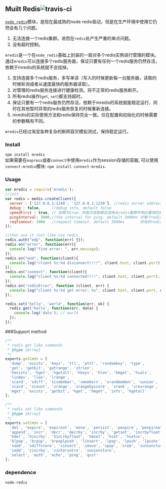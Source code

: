 ## Muilt Redis![travis-ci](https://secure.travis-ci.org/dead-horse/multi_redis.png) 
[`node_redis`](https://github.com/mranney/node_redis)模块，是现在最成熟的node redis驱动，但是在生产环境中使用它仍然会有几个问题。   

 1. 无法连接一个redis集群。进而在`redis`处产生严重的单点问题。   
 2. 没有超时控制。   
 
`mredis`是一个在`node_redis`基础上封装的一层对多个redis实例进行管理的模块。通过`mredis`可以连接多个redis服务器，保证只要有任何一个redis服务仍然存活，依赖于mredis的系统就不会挂掉。   

 1. 支持连接多个redis服务，多写单读（写入的时候更新每一台服务器，读取的时候轮询或者从速度最快的服务器读取）。   
 2. 对管理的redis服务连接进行健康检测。将不正常的redis服务断开。   
 3. 所有redis操作(`get`, `set`)都支持超时。    
 4. 保证只要有一个redis服务仍然存活，依赖于mredis的系统就能稳定运行，同时在其他暂时异常的redis服务恢复的时候重新连接。   
 5. mredis的实际使用方法和redis保持完全一致。仅在配置和初始化的时候需要的参数略有不同。   

`mredis`已经过淘宝各种复杂的断网容灾模拟测试，保持稳定运行。   


### Install   
`npm install mredis`   
如果需要在`express`或者`connect`中使用`mredis`作为session存储的容器, 可以使用`connect-mredis`模块: `npm install connect-mredis`.

### Usage  
```javascript
var mredis = require('mredis');
//init
var redis = medis.createClient({
  server : ['127.0.0.1:1240', '127.0.0.1:1239'], //redis server addresses
  debug : false,     //debug info, default false
  speedFirst : true, // 如果为true，则每次读取都会选择从redis集群中响应最快的服务读取，反之，则会对所有集群进行轮询(负载均衡)。
  pingInterval: 3000,//the interval for ping. default 3000ms 对每个redis服务进行心跳检测
  reqTimeout: 3000   //request timeout. default 3000ms       所有的redis请求的超时设置
}); 

//then use it just like use redis.
redis.auth("edp", function(err) {});
redis.on("error", function(err){
  console.log("find error: ", err.message);
});
redis.on("end", function(client){
  console.log("client %s:%d disconnect!!!!", client.host, client.port);
});
redis.on("connect", function(client){
  console.log("client %s:%d connected!!!!", client.host, client.port);
});
redis.on("redisError", function (client, err) {
  console.log("client %s:%d get error: %s", client.host, client.port, err.message);
});

redis.set('hello', 'world', function(err, ok) {
  redis.get('hello', function(err, data) {
    console.log('data'); // world
  });
});
```  

###Support method   
```javascript
/**
 * redis get like commands
 * @type {Array}
 */
exports.getCmds = [
  'dump', 'exists', 'keys', 'ttl', 'pttl', 'randomkey', 'type',
  'get', 'getbit', 'getrange', 'strlen',
  'hexists', 'hget', 'hgetall', 'hkeys', 'hlen', 'hmget', 'hvals',
  'lindex', 'llen', 'lrange', 
  'scard', 'sdiff', 'sismember', 'smembers', 'srandmember', 'sunion', 
  'zcard', 'zcount', 'zrange', 'zrangebyscore', 'zrank', 'zrevrange', 'zrevrangebyscore', 'zrevrank', 'zscore',
  'mget', 'exists', 'getbit', 'hget', 'hmget', 'info', 'hgetall'
];

/**
 * redis set like commands
 * @type {Array}
 */
exports.setCmds = [
  'del', 'expire', 'expireat', 'move', 'persist', 'pexpire', 'pexpireat', 'rename', 'renamenx', 'sort',
  'append', 'incr', 'decr', 'decrby', 'incrby', 'getset', 'incrbyfloat', 'mset', 'msetnx', 'psetex', 'set', 'setbit', 'setex', 'setnx', 'setrange',
  'hdel', 'hincrby', 'hincrbyfloat', 'hmset', 'hset', 'hsetnx',
  'blpop', 'brpop', 'brpoplpush', 'linsert', 'lpop', 'lpush', 'lpushx', 'lrem', 'lset', 'ltrim', 'rpop', 'rpoplpush', 'rpushx', 'rpush',
  'sadd', 'sdiffstore', 'sinsert', 'smove', 'spop', 'srem', 'sunionstore', 
  'zadd', 'zincrby', 'zintersotre', 'zunionstore',
  'select', 'auth', 'echo', 'ping', 'quit'
];
```
### dependence   
`node-redis`

